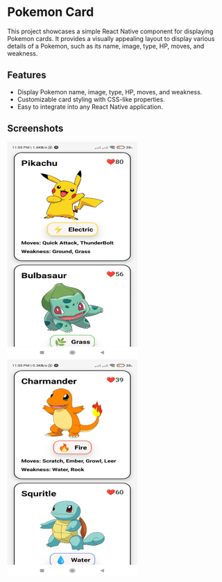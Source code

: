 # Pokemon Card

This project showcases a simple React Native component for displaying Pokemon cards. 
It provides a visually appealing layout to display various details of a Pokemon,
such as its name, image, type, HP, moves, and weakness.

## Features

- Display Pokemon name, image, type, HP, moves, and weakness.
- Customizable card styling with CSS-like properties.
- Easy to integrate into any React Native application.
  
## Screenshots
<div>
    <img src="Screenshot1.jpg" alt="Screenshot1" width="300" height="500">
    <img src="Screenshot2.jpg" alt="Screenshot2" width="300" height="500">
</div>
